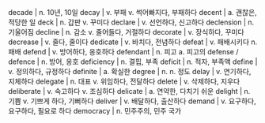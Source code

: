 decade	| n. 10년, 10일
decay	| v. 부패 v. 썩어빠지다, 부패하다
decent	| a. 괜찮은, 적당한 일
deck	| n. 갑판 v. 꾸미다
declare	| v. 선언하다, 신고하다
declension	| n. 기울어짐
decline	| n. 감소 v. 줄어들다, 거절하다
decorate	| v. 장식하다, 꾸미다
decrease	| v. 줄다, 줄이다
dedicate	| v. 바치다, 전념하다
defeat	| v. 패배시키다 n. 패배
defend	| v. 방어하다, 옹호하다
defendant	| n. 피고 a. 피고의
defense / defence	| n. 방어, 옹호
deficiency	| n. 결핍, 부족
deficit	| n. 적자, 부족액
define	| v. 정의하다, 규정하다
definite	| a. 확실한
degree	| n. n. 정도
delay	| v. 연기하다, 지체하다
delegate	| n. 대표 v. 위임하다, 전달하다
delete	| v. 삭제하다, 지우다
deliberate	| v. 숙고하다 v. 조심하다
delicate	| a. 연약한, 다치기 쉬운
delight	| n. 기쁨 v. 기쁘게 하다, 기뻐하다
deliver	| v. 배달하다, 출산하다
demand	| v. 요구하다, 요구하다, 필요로 하다
democracy	| n. 민주주의, 민주 국가
